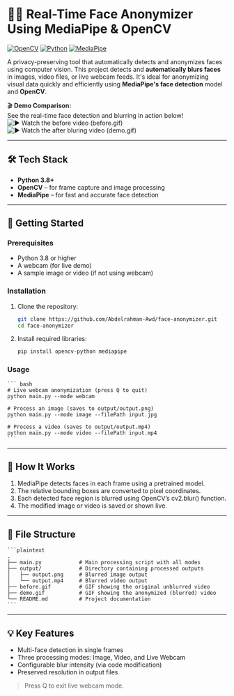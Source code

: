 # 🕵️‍♂️ Real-Time Face Anonymizer Using MediaPipe & OpenCV

[![OpenCV](https://img.shields.io/badge/OpenCV-4.5+-orange)](https://opencv.org/)
[![Python](https://img.shields.io/badge/Python-3.8+-blue)](https://www.python.org/)
[![MediaPipe](https://img.shields.io/badge/MediaPipe-FaceDetection-green)](https://google.github.io/mediapipe/solutions/face_detection)

A privacy-preserving tool that automatically detects and anonymizes faces using computer vision. This project detects and **automatically blurs faces** in images, video files, or live webcam feeds. It's ideal for anonymizing visual data quickly and efficiently using **MediaPipe's face detection** model and **OpenCV**.

🎬 **Demo Comparison:**  
See the real-time face detection and blurring in action below!
![▶️ Watch the before video (before.gif)](./before.gif)
![▶️ Watch the after bluring video (demo.gif)](./demo.gif)


---

## 🛠️ Tech Stack

- **Python 3.8+**
- **OpenCV** – for frame capture and image processing
- **MediaPipe** – for fast and accurate face detection

---

## 🚀 Getting Started

### Prerequisites
- Python 3.8 or higher
- A webcam (for live demo)
- A sample image or video (if not using webcam)

### Installation
1. Clone the repository:
   ```bash
   git clone https://github.com/Abdelrahman-Awd/face-anonymizer.git
   cd face-anonymizer
    ```

2. Install required libraries:
    ```bash 
    pip install opencv-python mediapipe
    ```

### Usage
    ``` bash
    # Live webcam anonymization (press Q to quit)
    python main.py --mode webcam

    # Process an image (saves to output/output.png)
    python main.py --mode image --filePath input.jpg

    # Process a video (saves to output/output.mp4)
    python main.py --mode video --filePath input.mp4
    ```

---

## 🧠 How It Works
1. MediaPipe detects faces in each frame using a pretrained model.
2. The relative bounding boxes are converted to pixel coordinates.
3. Each detected face region is blurred using OpenCV’s cv2.blur() function.
4. The modified image or video is saved or shown live.

---

## 📁 File Structure
    ```plaintext
    .
    ├── main.py            # Main processing script with all modes
    ├── output/            # Directory containing processed outputs
    │   ├── output.png     # Blurred image output
    │   └── output.mp4     # Blurred video output
    ├── before.gif         # GIF showing the original unblurred video
    ├── demo.gif           # GIF showing the anonymized (blurred) video
    └── README.md          # Project documentation 
    ```

---

## 💡 Key Features

- Multi-face detection in single frames
- Three processing modes: Image, Video, and Live Webcam
- Configurable blur intensity (via code modification)
- Preserved resolution in output files

> Press Q to exit live webcam mode.
